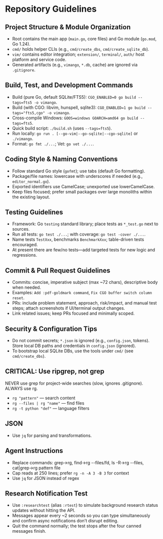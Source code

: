 # Repository Guidelines

## Project Structure & Module Organization
- Root contains the main app (`main.go`, core files) and Go module (`go.mod`, Go 1.24).
- `cmd/` holds helper CLIs (e.g., `cmd/create_dbs`, `cmd/create_sqlite_db`).
- `vim/` contains editor integration; `extension/`, `terminal/`, `auth/` host platform and service code.
- Generated artifacts (e.g., `vimango`, `*.db`, cache) are ignored via `.gitignore`.

## Build, Test, and Development Commands
- Build (pure Go, default SQLite/FTS5): `CGO_ENABLED=0 go build --tags=fts5 -o vimango`.
- Build (with CGO: libvim, hunspell, sqlite3): `CGO_ENABLED=1 go build --tags="fts5,cgo" -o vimango`.
- Cross-compile Windows: `GOOS=windows GOARCH=amd64 go build --tags=fts5`.
- Quick build script: `./build.sh` (uses `--tags=fts5`).
- Run locally: `go run . [--go-vim|--go-sqlite|--cgo-sqlite]` or `./vimango`.
- Format: `go fmt ./...`; Vet: `go vet ./...`.

## Coding Style & Naming Conventions
- Follow standard Go style (`gofmt`); use tabs (default Go formatting).
- Package/file names: lowercase with underscores if needed (e.g., `editor_normal.go`).
- Exported identifiers use CamelCase; unexported use lowerCamelCase.
- Keep files focused; prefer small packages over large monoliths within the existing layout.

## Testing Guidelines
- Framework: Go `testing` standard library; place tests as `*_test.go` next to sources.
- Run all tests: `go test ./...`; with coverage: `go test -cover ./...`.
- Name tests `TestXxx`, benchmarks `BenchmarkXxx`; table-driven tests encouraged.
- At present there are few/no tests—add targeted tests for new logic and regressions.

## Commit & Pull Request Guidelines
- Commits: concise, imperative subject (max ~72 chars), descriptive body when needed.
- Examples: `Add :pdf-goldmark command`, `Fix CGO buffer switch column reset`.
- PRs: include problem statement, approach, risk/impact, and manual test steps; attach screenshots if UI/terminal output changes.
- Link related issues; keep PRs focused and minimally scoped.

## Security & Configuration Tips
- Do not commit secrets; `*.json` is ignored (e.g., `config.json`, tokens). Store local DB paths and credentials in `config.json` (ignored).
- To bootstrap local SQLite DBs, use the tools under `cmd/` (see `cmd/create_dbs`).

## CRITICAL: Use ripgrep, not grep

NEVER use grep for project-wide searches (slow, ignores .gitignore). ALWAYS use rg.

- `rg "pattern"` — search content
- `rg --files | rg "name"` — find files
- `rg -t python "def"` — language filters

## JSON

- Use `jq` for parsing and transformations.

## Agent Instructions

- Replace commands: grep→rg, find→rg --files/fd, ls -R→rg --files, cat|grep→rg pattern file
- Cap reads at 250 lines; prefer `rg -n -A 3 -B 3` for context
- Use `jq` for JSON instead of regex

## Research Notification Test

- Use `:researchtest` (alias `:rtest`) to simulate background research status updates without hitting the API.
- Messages appear every ~2 seconds so you can type simultaneously and confirm async notifications don’t disrupt editing.
- Quit the command normally; the test stops after the four canned messages finish.
